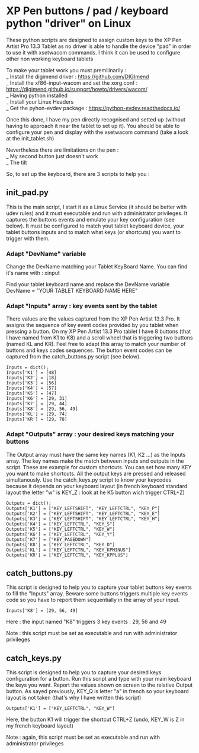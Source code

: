 # XP Pen buttons / pad / keyboard python "driver" on Linux

These python scripts are designed to assign custom keys to the XP Pen Artist Pro 13.3 Tablet as no driver is able to handle the device "pad" in order to use it with xsetwacom commands. I think it can be used to configure other non working keyboard tablets

To make your tablet work you must premilinarily :  
_ Install the digimend driver : https://github.com/DIGImend  
_ Install the xf86-input-wacom and set the xorg.conf : https://digimend.github.io/support/howto/drivers/wacom/  
_ Having python installed  
_ Install your Linux Headers  
_ Get the pyhon-evdev package : https://python-evdev.readthedocs.io/

Once this done, I have my pen directly recognised and setted up (without having to approach it near the tablet to set up it). You should be able to configure your pen and display with the xsetwacom command (take a look at the init_tablet.sh)

Nevertheless there are limitations on the pen :  
_ My second button just doesn't work  
_ The tilt

So, to set up the keyboard, there are 3 scripts to help you :

## init_pad.py

This is the main script, I start it as a Linux Service (it should be better with udev rules) and it must executable and run with administrator privileges. It captures the buttons events and emulate your key configuration (see below). It must be configured to match yout tablet keyboard device, your tablet buttons inputs and to match what keys (or shortcuts) you want to trigger with them.

### Adapt "DevName" variable

Change the DevName matching your Tablet KeyBoard Name. You can find it's name with :
  xinput

Find your tablet keyboard name and replace the DevName variable
  DevName = "YOUR TABLET KEYBOARD NAME HERE"

### Adapt "Inputs" array : key events sent by the tablet

There values are the values captured from the XP Pen Artist 13.3 Pro. It assigns the sequence of key event codes provided by you tablet when pressing a button. On my XP Pen Artist 13.3 Pro tablet I have 8 buttons (that I have named from K1 to K8) and a scroll wheel that is triggering two buttons (named KL and KR). Feel free to adapt this array to match your number of buttons and keys codes sequences. The button event codes can be captured from the catch_buttons.py script (see below).

  `Inputs = dict();`  
  `Inputs['K1'] = [48]`  
  `Inputs['K2'] = [18]`  
  `Inputs['K3'] = [56]`  
  `Inputs['K4'] = [57]`  
  `Inputs['K5'] = [47]`  
  `Inputs['K6'] = [29, 31]`  
  `Inputs['K7'] = [29, 44]`  
  `Inputs['K8'] = [29, 56, 49]`  
  `Inputs['KL'] = [29, 74]`  
  `Inputs['KR'] = [29, 78]`

### Adapt "Outputs" array : your desired keys matching your buttons

The Output array must have the same key names (K1, K2 ...) as the Inputs array. The key names make the match between inputs and outputs in the script. These are example for custom shortcuts. You can set how many KEY you want to make shortcuts. All the output keys are pressed and released simultanously. Use the catch_keys.py script to know your keycodes because it depends on your keyboard layout (in french keyboard standard layout the letter "w" is KEY_Z : look at he K5 button wich trigger CTRL+Z)


  `Outputs = dict();`  
  `Outputs['K1'] = ["KEY_LEFTSHIFT", "KEY_LEFTCTRL", "KEY_P"]`  
  `Outputs['K2'] = ["KEY_LEFTSHIFT", "KEY_LEFTCTRL", "KEY_E"]`  
  `Outputs['K3'] = ["KEY_LEFTSHIFT", "KEY_LEFTCTRL", "KEY_H"]`  
  `Outputs['K4'] = ["KEY_LEFTCTRL", "KEY_S"]`  
  `Outputs['K5'] = ["KEY_LEFTCTRL", "KEY_W"]`  
  `Outputs['K6'] = ["KEY_LEFTCTRL", "KEY_Y"]`  
  `Outputs['K7'] = ["KEY_PAGEDOWN"]`  
  `Outputs['K8'] = ["KEY_LEFTCTRL", "KEY_D"]`  
  `Outputs['KL'] = ["KEY_LEFTCTRL", "KEY_KPMINUS"]`  
  `Outputs['KR'] = ["KEY_LEFTCTRL", "KEY_KPPLUS"]`

## catch_buttons.py

This script is designed to help you to capture your tablet buttons key events to fill the "Inputs" array. Beware some buttons triggers multiple key events code so you have to report them sequentially in the array of your input.

  `Inputs['K8'] = [29, 56, 49]`

Here : the input named "K8" triggers 3 key events : 29, 56 and 49

Note : this script must be set as executable and run with administrator privileges

## catch_keys.py

This script is designed to help you to capture your desired keys configuration for a button. Run this script and type with your main keyboard the keys you want. Report the values shown on screen to the relative Output button. As sayed previously, KEY_Q is letter "a" in french so your keyboard layout is not taken (that's why I have written this script)

  `Outputs['K1'] = ["KEY_LEFTCTRL", "KEY_W"]`

Here, the button K1 will trigger the shortcut CTRL+Z (undo, KEY_W is Z in my french keyboard layout)

Note : again, this script must be set as executable and run with administrator privileges
